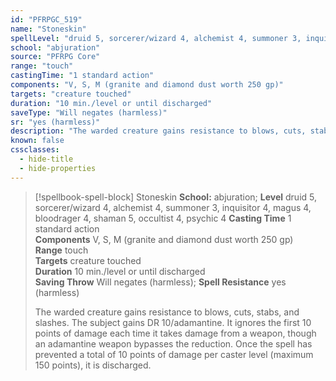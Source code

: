 ```yaml
---
id: "PFRPGC_519"
name: "Stoneskin"
spellLevel: "druid 5, sorcerer/wizard 4, alchemist 4, summoner 3, inquisitor 4, magus 4, bloodrager 4, shaman 5, occultist 4, psychic 4"
school: "abjuration"
source: "PFRPG Core"
range: "touch"
castingTime: "1 standard action"
components: "V, S, M (granite and diamond dust worth 250 gp)"
targets: "creature touched"
duration: "10 min./level or until discharged"
saveType: "Will negates (harmless)"
sr: "yes (harmless)"
description: "The warded creature gains resistance to blows, cuts, stabs, and slashes. The subject gains DR 10/adamantine. It ignores the first 10 points of damage each time it takes damage from a weapon, though an adamantine weapon bypasses the reduction. Once the spell has prevented a total of 10 points of damage per caster level (maximum 150 points), it is discharged."
known: false
cssclasses:
  - hide-title
  - hide-properties
---
```


> [!spellbook-spell-block] Stoneskin
> **School:** abjuration; **Level** druid 5, sorcerer/wizard 4, alchemist 4, summoner 3, inquisitor 4, magus 4, bloodrager 4, shaman 5, occultist 4, psychic 4
> **Casting Time** 1 standard action  
> **Components** V, S, M (granite and diamond dust worth 250 gp)  
> **Range** touch  
> **Targets** creature touched  
> **Duration** 10 min./level or until discharged  
> **Saving Throw** Will negates (harmless); **Spell Resistance** yes (harmless)
> 
> The warded creature gains resistance to blows, cuts, stabs, and slashes. The subject gains DR 10/adamantine. It ignores the first 10 points of damage each time it takes damage from a weapon, though an adamantine weapon bypasses the reduction. Once the spell has prevented a total of 10 points of damage per caster level (maximum 150 points), it is discharged.